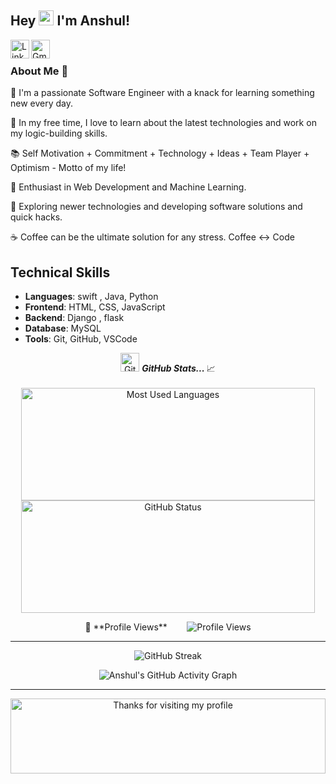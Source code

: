 ## Hey <img src="https://github.com/TheDudeThatCode/TheDudeThatCode/blob/master/Assets/Hi.gif" width="24px"> I'm Anshul!

<div align="left">
 <a href="https://bit.ly/3nQQfWc">
  <img align="left" width="30px" src="https://cdn.jsdelivr.net/npm/simple-icons@v3/icons/linkedin.svg" alt="LinkedIn" height="30" width="40" />
</a>

<a href="mailto:panchal.anshul.001@gmail.com">
  <img align="left" width="30px" src="https://cdn.jsdelivr.net/npm/simple-icons@v3/icons/gmail.svg" alt="Gmail" height="30" width="40" />
</a>
</div>
<br />

<h3> About Me 🚀 </h3>
<p>🔭 I'm a passionate Software Engineer with a knack for learning something new every day.</p>
<p>📎 In my free time, I love to learn about the latest technologies and work on my logic-building skills.</p>
<p>📚 Self Motivation + Commitment + Technology + Ideas + Team Player + Optimism - Motto of my life!</p>
<p>🌱 Enthusiast in Web Development and Machine Learning.</p>
<p>🤔 Exploring newer technologies and developing software solutions and quick hacks.</p>
<p>☕ Coffee can be the ultimate solution for any stress. Coffee <-> Code </p>

## Technical Skills
- **Languages**: swift , Java, Python
- **Frontend**: HTML, CSS, JavaScript
- **Backend**: Django , flask
- **Database**:  MySQL
- **Tools**: Git, GitHub, VSCode

<p align="center">
<img src="https://media.giphy.com/media/3o7abAHdYvZdBNnGZq/giphy.gif" width="30px" alt="GitHub-Status"/>&nbsp;<i><b>GitHub Stats... </b></i>📈<br><br>

<img width="470px" height="180px" src="https://github-readme-stats.vercel.app/api/top-langs/?username=miss-panchal&show_icons=true&layout=compact&theme=radical" alt="Most Used Languages">
<img width="470px" height="180px" src="https://github-readme-stats.vercel.app/api?username=miss-panchal&count_private=true&show_icons=true&theme=radical" alt="GitHub Status"/>
</p>

<p align="center">
🌱 **Profile Views**&nbsp;&nbsp;&nbsp;&nbsp;&nbsp;&nbsp;&nbsp;
<img src="https://profile-counter.glitch.me/miss-panchal/count.svg?align=center" alt="Profile Views">
</p>

<hr>

<!--  CONTRIBUTION AND STREAK BLOCK -->
<p align="center">
 <img src="https://streak-stats.demolab.com/?user=miss-panchal&theme=tokyonight-duo" alt="GitHub Streak"/>
</p>

<!-- ACTIVITY GRAPH TRACKER -->
<p align="center">
 <img src="https://github-readme-activity-graph.vercel.app/graph?username=miss-panchal&theme=pink" alt="Anshul's GitHub Activity Graph"/>
</p>

---
<p align="center">
<img height="120" alt="Thanks for visiting my profile" width="100%" src="https://github.com/dibyendu415/dibyendu415/blob/master/marquee.svg" />
</p>
